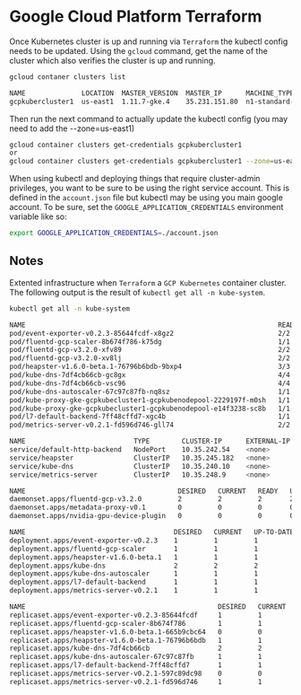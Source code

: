 # Google Cloud Platform Terraform

Once Kubernetes cluster is up and running via `Terraform` the kubectl config needs to be updated. Using the `gcloud` command, get the name of the cluster which also verifies the cluster is up and running.

```bash
gcloud contaner clusters list

NAME              LOCATION  MASTER_VERSION  MASTER_IP      MACHINE_TYPE   NODE_VERSION  NUM_NODES  STATUS
gcpkubercluster1  us-east1  1.11.7-gke.4    35.231.151.80  n1-standard-1  1.11.7-gke.4  9          RUNNING
```

Then run the next command to actually update the kubectl config (you may need to add the --zone=us-east1)

```bash
gcloud container clusters get-credentials gcpkubercluster1
or
gcloud container clusters get-credentials gcpkubercluster1 --zone=us-east1
```

When using kubectl and deploying things that require cluster-admin privileges, you want to be sure to be using the right service account. This is defined in the `account.json` file but kubectl may be using you main google account. To be sure, set the `GOOGLE_APPLICATION_CREDENTIALS` environment variable like so:

```bash
export GOOGLE_APPLICATION_CREDENTIALS=./account.json
```

## Notes

Extented infrastructure when `Terraform` a `GCP Kubernetes` container cluster. The following output is the result of `kubectl get all -n kube-system`.

```bash
kubectl get all -n kube-system

NAME                                                               READY   STATUS    RESTARTS   AGE
pod/event-exporter-v0.2.3-85644fcdf-x8gz2                          2/2     Running   0          2h
pod/fluentd-gcp-scaler-8b674f786-k75dg                             1/1     Running   0          2h
pod/fluentd-gcp-v3.2.0-xfv89                                       2/2     Running   0          2h
pod/fluentd-gcp-v3.2.0-xv8lj                                       2/2     Running   0          2h
pod/heapster-v1.6.0-beta.1-76796b6bdb-9bxp4                        3/3     Running   0          2h
pod/kube-dns-7df4cb66cb-gc8gx                                      4/4     Running   0          2h
pod/kube-dns-7df4cb66cb-vsc96                                      4/4     Running   0          2h
pod/kube-dns-autoscaler-67c97c87fb-nq8sz                           1/1     Running   0          2h
pod/kube-proxy-gke-gcpkubecluster1-gcpkubenodepool-2229197f-m0sh   1/1     Running   0          2h
pod/kube-proxy-gke-gcpkubecluster1-gcpkubenodepool-e14f3238-sc8b   1/1     Running   0          2h
pod/l7-default-backend-7ff48cffd7-xgc4b                            1/1     Running   0          2h
pod/metrics-server-v0.2.1-fd596d746-gll74                          2/2     Running   0          2h

NAME                           TYPE        CLUSTER-IP      EXTERNAL-IP   PORT(S)         AGE
service/default-http-backend   NodePort    10.35.242.54    <none>        80:32611/TCP    2h
service/heapster               ClusterIP   10.35.245.182   <none>        80/TCP          2h
service/kube-dns               ClusterIP   10.35.240.10    <none>        53/UDP,53/TCP   2h
service/metrics-server         ClusterIP   10.35.248.9     <none>        443/TCP         2h

NAME                                      DESIRED   CURRENT   READY   UP-TO-DATE   AVAILABLE   NODE SELECTOR                                  AGE
daemonset.apps/fluentd-gcp-v3.2.0         2         2         2       2            2           beta.kubernetes.io/fluentd-ds-ready=true       2h
daemonset.apps/metadata-proxy-v0.1        0         0         0       0            0           beta.kubernetes.io/metadata-proxy-ready=true   2h
daemonset.apps/nvidia-gpu-device-plugin   0         0         0       0            0           <none>                                         2h

NAME                                     DESIRED   CURRENT   UP-TO-DATE   AVAILABLE   AGE
deployment.apps/event-exporter-v0.2.3    1         1         1            1           2h
deployment.apps/fluentd-gcp-scaler       1         1         1            1           2h
deployment.apps/heapster-v1.6.0-beta.1   1         1         1            1           2h
deployment.apps/kube-dns                 2         2         2            2           2h
deployment.apps/kube-dns-autoscaler      1         1         1            1           2h
deployment.apps/l7-default-backend       1         1         1            1           2h
deployment.apps/metrics-server-v0.2.1    1         1         1            1           2h

NAME                                                DESIRED   CURRENT   READY   AGE
replicaset.apps/event-exporter-v0.2.3-85644fcdf     1         1         1       2h
replicaset.apps/fluentd-gcp-scaler-8b674f786        1         1         1       2h
replicaset.apps/heapster-v1.6.0-beta.1-665b9cbc64   0         0         0       2h
replicaset.apps/heapster-v1.6.0-beta.1-76796b6bdb   1         1         1       2h
replicaset.apps/kube-dns-7df4cb66cb                 2         2         2       2h
replicaset.apps/kube-dns-autoscaler-67c97c87fb      1         1         1       2h
replicaset.apps/l7-default-backend-7ff48cffd7       1         1         1       2h
replicaset.apps/metrics-server-v0.2.1-597c89dc98    0         0         0       2h
replicaset.apps/metrics-server-v0.2.1-fd596d746     1         1         1       2h
```

